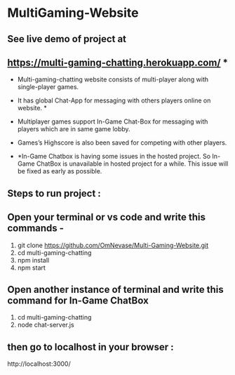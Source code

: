 # MultiGaming-Website
 
## See live demo of project at 
## https://multi-gaming-chatting.herokuapp.com/ *

- Multi-gaming-chatting website consists of multi-player along with single-player games.
- It has global Chat-App for messaging with others players online on website. *
- Multiplayer games support In-Game Chat-Box for messaging with players which are in same game lobby.
- Games’s Highscore is also been saved for competing with other players.

- *In-Game Chatbox is having some issues in the hosted project. So In-Game ChatBox is unavailable in hosted project for a while.
This issue will be fixed as early as possible.

## Steps to run project :

## Open your terminal or vs code and write this commands -
1) git clone https://github.com/OmNevase/Multi-Gaming-Website.git
2) cd multi-gaming-chatting
3) npm install
4) npm start

## Open another instance of terminal and write this command for In-Game ChatBox
1) cd multi-gaming-chatting
2) node chat-server.js

## then go to localhost in your browser :
http://localhost:3000/
